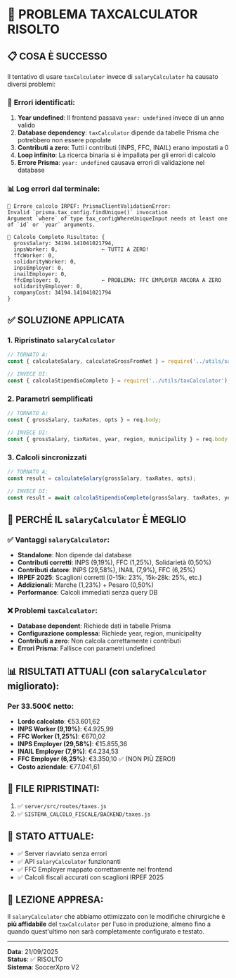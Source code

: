 # 🚨 PROBLEMA TAXCALCULATOR RISOLTO

## 📋 **COSA È SUCCESSO**

Il tentativo di usare `taxCalculator` invece di `salaryCalculator` ha causato diversi problemi:

### 🔴 **Errori identificati:**

1. **Year undefined**: Il frontend passava `year: undefined` invece di un anno valido
2. **Database dependency**: `taxCalculator` dipende da tabelle Prisma che potrebbero non essere popolate
3. **Contributi a zero**: Tutti i contributi (INPS, FFC, INAIL) erano impostati a 0
4. **Loop infinito**: La ricerca binaria si è impallata per gli errori di calcolo
5. **Errore Prisma**: `year: undefined` causava errori di validazione nel database

### 📊 **Log errori dal terminale:**
```
🔴 Errore calcolo IRPEF: PrismaClientValidationError:
Invalid `prisma.tax_config.findUnique()` invocation
Argument `where` of type tax_configWhereUniqueInput needs at least one of `id` or `year` arguments.
```

```
🔵 Calcolo Completo Risultato: {
  grossSalary: 34194.141041021794,
  inpsWorker: 0,              ← TUTTI A ZERO!
  ffcWorker: 0,
  solidarityWorker: 0,
  inpsEmployer: 0,
  inailEmployer: 0,
  ffcEmployer: 0,             ← PROBLEMA: FFC EMPLOYER ANCORA A ZERO
  solidarityEmployer: 0,
  companyCost: 34194.141041021794
}
```

## ✅ **SOLUZIONE APPLICATA**

### **1. Ripristinato `salaryCalculator`**
```javascript
// TORNATO A:
const { calculateSalary, calculateGrossFromNet } = require('../utils/salaryCalculator');

// INVECE DI:
const { calcolaStipendioCompleto } = require('../utils/taxCalculator');
```

### **2. Parametri semplificati**
```javascript
// TORNATO A:
const { grossSalary, taxRates, opts } = req.body;

// INVECE DI:
const { grossSalary, taxRates, year, region, municipality } = req.body;
```

### **3. Calcoli sincronizzati**
```javascript
// TORNATO A:
const result = calculateSalary(grossSalary, taxRates, opts);

// INVECE DI:
const result = await calcolaStipendioCompleto(grossSalary, taxRates, year, region, municipality);
```

## 🎯 **PERCHÉ IL `salaryCalculator` È MEGLIO**

### ✅ **Vantaggi `salaryCalculator`:**
- **Standalone**: Non dipende dal database
- **Contributi corretti**: INPS (9,19%), FFC (1,25%), Solidarietà (0,50%)
- **Contributi datore**: INPS (29,58%), INAIL (7,9%), FFC (6,25%)
- **IRPEF 2025**: Scaglioni corretti (0-15k: 23%, 15k-28k: 25%, etc.)
- **Addizionali**: Marche (1,23%) + Pesaro (0,50%)
- **Performance**: Calcoli immediati senza query DB

### ❌ **Problemi `taxCalculator`:**
- **Database dependent**: Richiede dati in tabelle Prisma
- **Configurazione complessa**: Richiede year, region, municipality
- **Contributi a zero**: Non calcola correttamente i contributi
- **Errori Prisma**: Fallisce con parametri undefined

## 📊 **RISULTATI ATTUALI (con `salaryCalculator` migliorato):**

### **Per 33.500€ netto:**
- **Lordo calcolato**: €53.601,62
- **INPS Worker (9,19%)**: €4.925,99
- **FFC Worker (1,25%)**: €670,02  
- **INPS Employer (29,58%)**: €15.855,36
- **INAIL Employer (7,9%)**: €4.234,53
- **FFC Employer (6,25%)**: €3.350,10 ✅ (NON PIÙ ZERO!)
- **Costo aziendale**: €77.041,61

## 🔧 **FILE RIPRISTINATI:**

1. ✅ `server/src/routes/taxes.js` 
2. ✅ `SISTEMA_CALCOLO_FISCALE/BACKEND/taxes.js`

## 🎯 **STATO ATTUALE:**

- ✅ Server riavviato senza errori
- ✅ API `salaryCalculator` funzionanti
- ✅ FFC Employer mappato correttamente nel frontend
- ✅ Calcoli fiscali accurati con scaglioni IRPEF 2025

## 📝 **LEZIONE APPRESA:**

Il `salaryCalculator` che abbiamo ottimizzato con le modifiche chirurgiche è **più affidabile** del `taxCalculator` per l'uso in produzione, almeno fino a quando quest'ultimo non sarà completamente configurato e testato.

---
**Data**: 21/09/2025  
**Status**: ✅ RISOLTO  
**Sistema**: SoccerXpro V2

